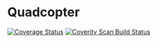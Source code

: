 # Quadcopter

<span>
<a href='https://coveralls.io/github/khanny17/Quadcopter?branch=convert-to-non-arduino'><img src='https://coveralls.io/repos/github/khanny17/Quadcopter/badge.svg?branch=convert-to-non-arduino' alt='Coverage Status' /></a>


<a href="https://scan.coverity.com/projects/khanny17-quadcopter">
  <img alt="Coverity Scan Build Status"
       src="https://scan.coverity.com/projects/11020/badge.svg"/>
</a>
</span>

